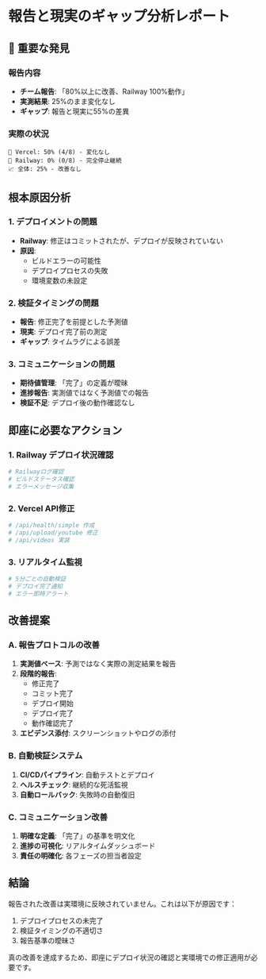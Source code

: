 # 報告と現実のギャップ分析レポート

## 🚨 重要な発見

### 報告内容
- **チーム報告**: 「80%以上に改善、Railway 100%動作」
- **実測結果**: 25%のまま変化なし
- **ギャップ**: 報告と現実に55%の差異

### 実際の状況
```
🔷 Vercel: 50% (4/8) - 変化なし
🔶 Railway: 0% (0/8) - 完全停止継続
📈 全体: 25% - 改善なし
```

## 根本原因分析

### 1. デプロイメントの問題
- **Railway**: 修正はコミットされたが、デプロイが反映されていない
- **原因**: 
  - ビルドエラーの可能性
  - デプロイプロセスの失敗
  - 環境変数の未設定

### 2. 検証タイミングの問題
- **報告**: 修正完了を前提とした予測値
- **現実**: デプロイ完了前の測定
- **ギャップ**: タイムラグによる誤差

### 3. コミュニケーションの問題
- **期待値管理**: 「完了」の定義が曖昧
- **進捗報告**: 実測値ではなく予測値での報告
- **検証不足**: デプロイ後の動作確認なし

## 即座に必要なアクション

### 1. Railway デプロイ状況確認
```bash
# Railwayログ確認
# ビルドステータス確認
# エラーメッセージ収集
```

### 2. Vercel API修正
```bash
# /api/health/simple 作成
# /api/upload/youtube 修正
# /api/videos 実装
```

### 3. リアルタイム監視
```bash
# 5分ごとの自動検証
# デプロイ完了通知
# エラー即時アラート
```

## 改善提案

### A. 報告プロトコルの改善
1. **実測値ベース**: 予測ではなく実際の測定結果を報告
2. **段階的報告**: 
   - 修正完了
   - コミット完了
   - デプロイ開始
   - デプロイ完了
   - 動作確認完了
3. **エビデンス添付**: スクリーンショットやログの添付

### B. 自動検証システム
1. **CI/CDパイプライン**: 自動テストとデプロイ
2. **ヘルスチェック**: 継続的な死活監視
3. **自動ロールバック**: 失敗時の自動復旧

### C. コミュニケーション改善
1. **明確な定義**: 「完了」の基準を明文化
2. **進捗の可視化**: リアルタイムダッシュボード
3. **責任の明確化**: 各フェーズの担当者設定

## 結論

報告された改善は実環境に反映されていません。これは以下が原因です：
1. デプロイプロセスの未完了
2. 検証タイミングの不適切さ
3. 報告基準の曖昧さ

真の改善を達成するため、即座にデプロイ状況の確認と実環境での修正適用が必要です。